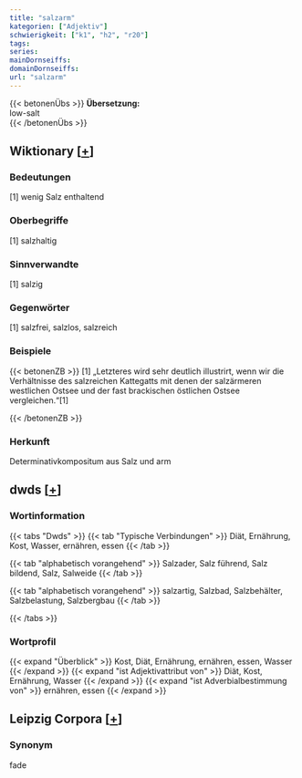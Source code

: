 ```yaml
---
title: "salzarm"
kategorien: ["Adjektiv"]
schwierigkeit: ["k1", "h2", "r20"]
tags:
series:
mainDornseiffs:
domainDornseiffs:
url: "salzarm"
---
```


{{< betonenÜbs >}}
**Übersetzung:**  
low-salt  
{{< /betonenÜbs >}}

## Wiktionary [[+](https://de.wiktionary.org/wiki/salzarm)]

### Bedeutungen
[1] wenig Salz enthaltend  

### Oberbegriffe
[1] salzhaltig  

### Sinnverwandte
[1] salzig  

### Gegenwörter
[1] salzfrei, salzlos, salzreich  

### Beispiele
{{< betonenZB >}}
[1] „Letzteres wird sehr deutlich illustrirt, wenn wir die Verhältnisse des salzreichen Kattegatts mit denen der salzärmeren westlichen Ostsee und der fast brackischen östlichen Ostsee vergleichen.“[1]  

{{< /betonenZB >}}
### Herkunft
Determinativkompositum aus Salz und arm  



## dwds [[+](https://www.dwds.de/wb/salzarm)]

### Wortinformation
{{< tabs "Dwds" >}}
{{< tab "Typische Verbindungen" >}}
Diät, Ernährung, Kost, Wasser, ernähren, essen
{{< /tab >}}

{{< tab "alphabetisch vorangehend" >}}
Salzader, Salz führend, Salz bildend, Salz, Salweide
{{< /tab >}}

{{< tab "alphabetisch vorangehend" >}}
salzartig, Salzbad, Salzbehälter, Salzbelastung, Salzbergbau
{{< /tab >}}

{{< /tabs >}}

### Wortprofil
{{< expand "Überblick" >}} Kost, Diät, Ernährung, ernähren, essen, Wasser {{< /expand >}}
{{< expand "ist Adjektivattribut von" >}} Diät, Kost, Ernährung, Wasser {{< /expand >}}
{{< expand "ist Adverbialbestimmung von" >}} ernähren, essen {{< /expand >}}

## Leipzig Corpora [[+](https://corpora.uni-leipzig.de/en/res?word=salzarm&corpusId=deu_newscrawl-public_2018)]


### Synonym
fade

